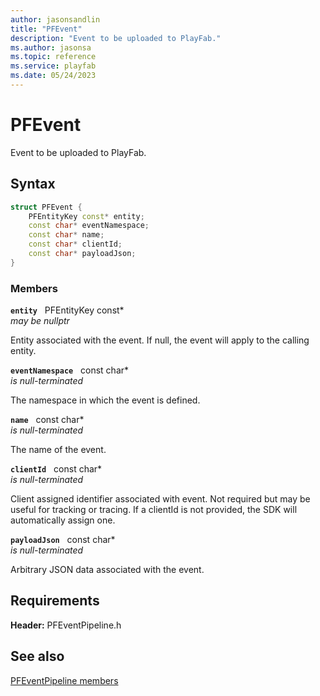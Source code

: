 ```yaml
---
author: jasonsandlin
title: "PFEvent"
description: "Event to be uploaded to PlayFab."
ms.author: jasonsa
ms.topic: reference
ms.service: playfab
ms.date: 05/24/2023
---
```


# PFEvent  

Event to be uploaded to PlayFab.  

## Syntax  
  
```cpp
struct PFEvent {  
    PFEntityKey const* entity;  
    const char* eventNamespace;  
    const char* name;  
    const char* clientId;  
    const char* payloadJson;  
}  
```
  
### Members  
  
**`entity`** &nbsp; PFEntityKey const*  
*may be nullptr*  
  
Entity associated with the event. If null, the event will apply to the calling entity.
  
**`eventNamespace`** &nbsp; const char*  
*is null-terminated*  
  
The namespace in which the event is defined.
  
**`name`** &nbsp; const char*  
*is null-terminated*  
  
The name of the event.
  
**`clientId`** &nbsp; const char*  
*is null-terminated*  
  
Client assigned identifier associated with event. Not required but may be useful for tracking or tracing. If a clientId is not provided, the SDK will automatically assign one.
  
**`payloadJson`** &nbsp; const char*  
*is null-terminated*  
  
Arbitrary JSON data associated with the event.
  
  
## Requirements  
  
**Header:** PFEventPipeline.h
  
## See also  
[PFEventPipeline members](../pfeventpipeline_members.md)  

  
  
